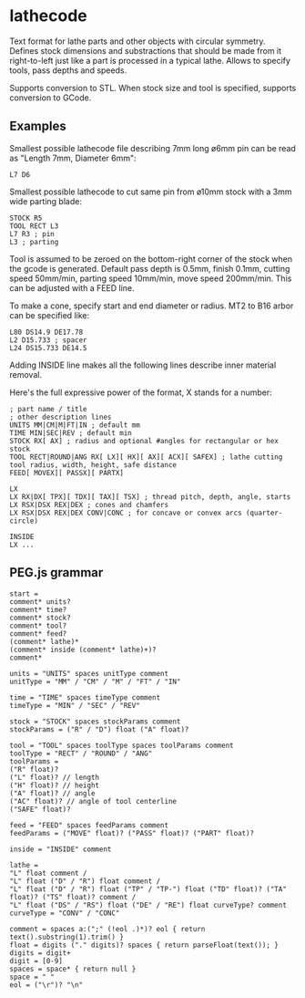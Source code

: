 # lathecode

Text format for lathe parts and other objects with circular symmetry. Defines stock dimensions and substractions that should be made from it right-to-left just like a part is processed in a typical lathe. Allows to specify tools, pass depths and speeds.

Supports conversion to STL. When stock size and tool is specified, supports conversion to GCode.

## Examples

Smallest possible lathecode file describing 7mm long ø6mm pin can be read as "Length 7mm, Diameter 6mm":

```
L7 D6
```

Smallest possible lathecode to cut same pin from ø10mm stock with a 3mm wide parting blade:

```
STOCK R5
TOOL RECT L3
L7 R3 ; pin
L3 ; parting
```

Tool is assumed to be zeroed on the bottom-right corner of the stock when the gcode is generated. Default pass depth is 0.5mm, finish 0.1mm, cutting speed 50mm/min, parting speed 10mm/min, move speed 200mm/min. This can be adjusted with a FEED line.

To make a cone, specify start and end diameter or radius. MT2 to B16 arbor can be specified like:

```
L80 DS14.9 DE17.78
L2 D15.733 ; spacer
L24 DS15.733 DE14.5
```

Adding INSIDE line makes all the following lines describe inner material removal.

Here's the full expressive power of the format, X stands for a number:

```
; part name / title
; other description lines
UNITS MM|CM|M|FT|IN ; default mm
TIME MIN|SEC|REV ; default min
STOCK RX[ AX] ; radius and optional #angles for rectangular or hex stock
TOOL RECT|ROUND|ANG RX[ LX][ HX][ AX][ ACX][ SAFEX] ; lathe cutting tool radius, width, height, safe distance
FEED[ MOVEX][ PASSX][ PARTX]

LX
LX RX|DX[ TPX][ TDX][ TAX][ TSX] ; thread pitch, depth, angle, starts
LX RSX|DSX REX|DEX ; cones and chamfers
LX RSX|DSX REX|DEX CONV|CONC ; for concave or convex arcs (quarter-circle)

INSIDE
LX ...
```

## PEG.js grammar

```
start =
comment* units?
comment* time?
comment* stock?
comment* tool?
comment* feed?
(comment* lathe)*
(comment* inside (comment* lathe)+)?
comment*

units = "UNITS" spaces unitType comment
unitType = "MM" / "CM" / "M" / "FT" / "IN"

time = "TIME" spaces timeType comment
timeType = "MIN" / "SEC" / "REV"

stock = "STOCK" spaces stockParams comment
stockParams = ("R" / "D") float ("A" float)?

tool = "TOOL" spaces toolType spaces toolParams comment
toolType = "RECT" / "ROUND" / "ANG"
toolParams =
("R" float)?
("L" float)? // length
("H" float)? // height
("A" float)? // angle
("AC" float)? // angle of tool centerline
("SAFE" float)?

feed = "FEED" spaces feedParams comment
feedParams = ("MOVE" float)? ("PASS" float)? ("PART" float)?

inside = "INSIDE" comment

lathe =
"L" float comment /
"L" float ("D" / "R") float comment /
"L" float ("D" / "R") float ("TP" / "TP-") float ("TD" float)? ("TA" float)? ("TS" float)? comment /
"L" float ("DS" / "RS") float ("DE" / "RE") float curveType? comment
curveType = "CONV" / "CONC"

comment = spaces a:(";" (!eol .)*)? eol { return text().substring(1).trim() }
float = digits ("." digits)? spaces { return parseFloat(text()); }
digits = digit+
digit = [0-9]
spaces = space* { return null }
space = " "
eol = ("\r")? "\n"
```

